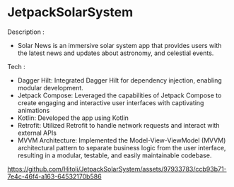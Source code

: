 # JetpackSolarSystem

Description :

- Solar News is an immersive solar system app that provides users with the latest news and updates about astronomy, and celestial events.
  
Tech :

- Dagger Hilt: Integrated Dagger Hilt for dependency injection, enabling modular development.
- Jetpack Compose: Leveraged the capabilities of Jetpack Compose to create engaging and interactive user interfaces with captivating animations
- Kotlin: Developed the app using Kotlin
- Retrofit: Utilized Retrofit to handle network requests and interact with external APIs
- MVVM Architecture: Implemented the Model-View-ViewModel (MVVM) architectural pattern to separate business logic from the user interface, resulting in a modular, testable, and easily maintainable codebase.


https://github.com/Hitoli/JetpackSolarSystem/assets/97933783/ccb93b71-7e4c-46f4-a163-64532170b586

